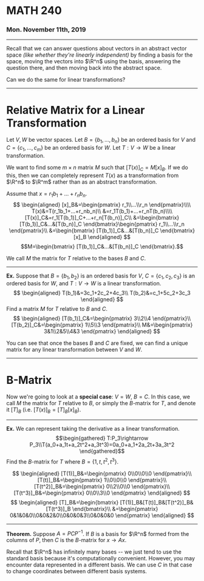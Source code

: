 # MATH 240
### Mon. November 11th, 2019
---

Recall that we can answer questions about vectors in an abstract vector space _(like whether they're linearly independent)_ by finding a basis for the space, moving the vectors into $\R^n$ using the basis, answering the question there, and then moving back into the abstract space.

Can we do the same for linear transformations?

---

# Relative Matrix for a Linear Transformation

Let $V,W$ be vector spaces.
Let $B=\{b_1,...,b_n\}$ be an ordered basis for $V$ and $C=\{c_1,...,c_m\}$ be an ordered basis for $W$.
Let $T: V \rightarrow W$ be a linear transformation.

We want to find some $m\times n$ matrix $M$ such that $[T(x)]_C=M[x]_B$. If we do this, then we can completely represent $T(x)$ as a transformation from $\R^n$ to $\R^m$ rather than as an abstract transformation.

Assume that $x=r_1b_1+...+r_nb_n$.
$$
\begin{aligned}
    [x]_B&=\begin{pmatrix}
        r_1\\...\\r_n
    \end{pmatrix}\\\\
    T(x)&=T(r_1b_1+...+r_nb_n)\\
    &=r_1T(b_1)+...+r_nT(b_n)\\\\
    [T(x)]_C&=r_1[T(b_1)]_C+...+r_n[T(b_n)]_C\\
    &=\begin{bmatrix}
        [T(b_1)]_C&...&[T(b_n)]_C
    \end{bmatrix}\begin{pmatrix}
        r_1\\...\\r_n
    \end{pmatrix}\\
    &=\begin{bmatrix}
        [T(b_1)]_C&...&[T(b_n)]_C
    \end{bmatrix}[x]_B
\end{aligned}
$$
$$M=\begin{bmatrix}
        [T(b_1)]_C&...&[T(b_n)]_C
    \end{bmatrix}.$$

We call $M$ the matrix for $T$ relative to the bases $B$ and $C$.

---

__Ex.__ Suppose that $B=\{b_1,b_2\}$ is an ordered basis for $V$, $C=\{c_1,c_2,c_3\}$ is an ordered basis for $W$, and $T:V\rightarrow W$ is a linear transformation.
$$
\begin{aligned}
    T(b_1)&=3c_1+2c_2+4c_3\\
    T(b_2)&=c_1+5c_2+3c_3
\end{aligned}
$$ Find a matrix $M$ for $T$ relative to $B$ and $C$.
$$
\begin{aligned}
    [T(b_1)]_C&=\begin{pmatrix}
        3\\2\\4
    \end{pmatrix}\\
    [T(b_2)]_C&=\begin{pmatrix}
        1\\5\\3
    \end{pmatrix}\\
    M&=\begin{pmatrix}
        3&1\\2&5\\4&3
    \end{pmatrix}
\end{aligned}
$$

You can see that once the bases $B$ and $C$ are fixed, we can find a unique matrix for any linear transformation between $V$ and $W$.

---
# B-Matrix

Now we're going to look at a __special case__: $V=W,\ B=C$.
In this case, we call $M$ the matrix for $T$ relative to $B$, or simply the $B$-matrix for $T$, and denote it $[T]_B$ (i.e. $[T(x)]_B=[T]_B[x]_B$).

---
__Ex.__ We can represent taking the derivative as a linear transformation.
$$\begin{gathered}
    T:P_3\rightarrow P_3\\T(a_0+a_1t+a_2t^2+a_3t^3)=0a_0+a_1+2a_2t+3a_3t^2
\end{gathered}$$
Find the $B$-matrix for $T$ where $B=\{1,t,t^2,t^3\}$.

$$
\begin{aligned}
    [T(1)]_B&=\begin{pmatrix}
        0\\0\\0\\0
    \end{pmatrix}\\
    [T(t)]_B&=\begin{pmatrix}
        1\\0\\0\\0
    \end{pmatrix}\\
    [T(t^2)]_B&=\begin{pmatrix}
        0\\2\\0\\0
    \end{pmatrix}\\
    [T(t^3)]_B&=\begin{pmatrix}
        0\\0\\3\\0
    \end{pmatrix}
\end{aligned}
$$$$
\begin{aligned}
    [T]_B&=\begin{bmatrix}
        [T(1)]_B&[T(t)]_B&[T(t^2)]_B&[T(t^3)]_B
    \end{bmatrix}\\
    &=\begin{pmatrix}
        0&1&0&0\\0&0&2&0\\0&0&0&3\\0&0&0&0
    \end{pmatrix}
\end{aligned}
$$

---

__Theorem.__ Suppose $A=PCP^{-1}$. If $B$ is a basis for $\R^n$ formed from the columns of $P$, then $C$ is the $B$-matrix for $x\rightarrow Ax$.

Recall that $\R^n$ has infinitely many bases -- we just tend to use the standard basis because it's computationally convenient. However, you may encounter data represented in a different basis. We can use $C$ in that case to change coordinates between different basis systems.
